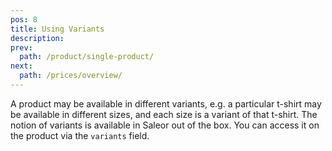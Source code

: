 ```yaml
---
pos: 8
title: Using Variants 
description: 
prev:
  path: /product/single-product/
next:
  path: /prices/overview/
---
```


A product may be available in different variants, e.g.  a particular t-shirt may be available in different sizes, and each size is a variant of that t-shirt. The notion of variants is available in Saleor out of the box. You can access it on the product via the `variants` field.